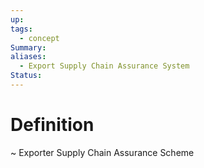 ```yaml
---
up: 
tags:
  - concept
Summary: 
aliases:
  - Export Supply Chain Assurance System
Status:
---
```

# Definition
~
Exporter Supply Chain Assurance Scheme
<!--SR:!2025-03-14,4,270-->
